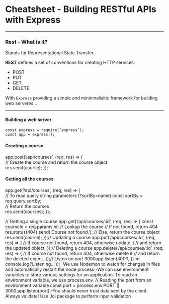 # Cheatsheet - Building RESTful APIs with Express

---

### Rest - What is it?

Stands for Representational State Transfer.

**REST** defines a set of conventions for creating
HTTP services:

- POST
- PUT
- GET
- DELETE

With `Express` providing a simple and mininmalisitic framework for building web serveres...

---

#### Building a web server

```
const express = require(‘express’);
const app = express();
```

#### Creating a course

app.post(‘/api/courses’, (req, res) => {  
 // Create the course and return the course object  
 res.send(course);
});

#### Getting all the courses

app.get(‘/api/courses’, (req, res) => {  
 // To read query string parameters (?sortBy=name) const sortBy = req.query.sortBy;  
 // Return the courses  
 res.send(courses);
});

// Getting a single course app.get(‘/api/courses/:id’, (req, res) => { const courseId = req.params.id; // Lookup the course // If not found, return 404 res.status(404).send(‘Course not found.’); // Else, return the course object res.send(course); });// Updating a course app.put(‘/api/courses/:id’, (req, res) => { // If course not found, return 404, otherwise update it // and return the updated object. });// Deleting a course app.delete(‘/api/courses/:id’, (req, res) => { // If course not found, return 404, otherwise delete it // and return the deleted object. });// Listen on port 3000app.listen(3000, () => console.log(‘Listening...’));
-We use Nodemon to watch for changes in files and automatically restart the node process.-We can use environment variables to store various settings for an application. To read an environment variable, we use process.env. // Reading the port from an environment variable const port = process.env.PORT || 3000;app.listen(port);-You should never trust data sent by the client. Always validate! Use Joi package to perform input validation
